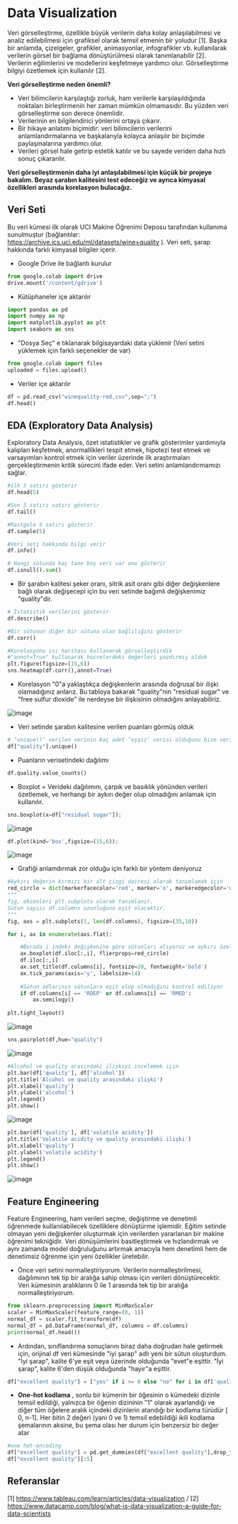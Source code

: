# Data Visualization

Veri görselleştirme, özellikle büyük verilerin daha kolay anlaşılabilmesi ve analiz edilebilmesi için  grafiksel olarak temsil etmenin bir yoludur [1]. Başka bir anlamda, çizelgeler, grafikler, animasyonlar, infografikler vb. kullanılarak verilerin görsel bir bağlama dönüştürülmesi olarak tanımlanabilir [2]. Verilerin eğilimlerini ve modellerini keşfetmeye yardımcı olur. Görselleştirme bilgiyi özetlemek için kullanılır [2].

**Veri görselleştirme neden önemli?**

-  Veri bilimcilerin karşılaştığı zorluk, ham verilerle karşılaşıldığında noktaları birleştirmenin her zaman mümkün olmamasıdır. Bu yüzden veri görselleştirme son derece önemlidir.
-  Verilerinin en bilgilendirici yönlerini ortaya çıkarır.
-  Bir hikaye anlatımı biçimidir: veri bilimcilerin verilerini anlamlandırmalarına ve başkalarıyla kolayca anlaşılır bir biçimde paylaşmalarına yardımcı olur. 
-  Verileri görsel hale getirip estetik katılır ve bu sayede veriden daha hızlı sonuç çıkararılır.

**Veri görselleştirmenin daha iyi anlaşılabilmesi için küçük bir projeye bakalım. Beyaz şarabın kalitesini test edeceğiz ve ayrıca kimyasal özellikleri arasında korelasyon bulacağız.**

## Veri Seti
Bu veri kümesi ilk olarak UCI Makine Öğrenimi Deposu tarafından kullanıma sunulmuştur (bağlantılar: https://archive.ics.uci.edu/ml/datasets/wine+quality ).  Veri seti, şarap hakkında farklı kimyasal bilgiler içerir.

- Google Drive ile bağlantı kurulur
```python
from google.colab import drive
drive.mount('/content/gdrive')

```
- Kütüphaneler içe aktarılır
```python
import pandas as pd
import numpy as np 
import matplotlib.pyplot as plt
import seaborn as sns

```
- "Dosya Seç" e tıklanarak bilgisayardaki data yüklenir (Veri setini yüklemek için farklı seçenekler de var)
```python
from google.colab import files
uploaded = files.upload()

```
- Veriler içe aktarılır
```python
df = pd.read_csv("winequality-red.csv",sep=";")
df.head()

```

## EDA (Exploratory Data Analysis)
Exploratory Data Analysis, özet istatistikler ve grafik gösterimler yardımıyla kalıpları keşfetmek, anormallikleri tespit etmek, hipotezi test etmek ve varsayımları kontrol etmek için veriler üzerinde ilk araştırmaları gerçekleştirmenin kritik sürecini ifade eder. Veri setini anlamlandırmamızı sağlar.

```python
#ilk 5 satırı gösterir
df.head(5)

```
```python
#Son 5 satırı satırı gösterir
df.tail()

```
```python
#Rastgele 5 satırı gösterir
df.sample(5)

```
```python
#Veri seti hakkında bilgi verir
df.info()

```
```python
# Hangi sütunda kaç tane boş veri var onu gösterir
df.isnull().sum()

```
- Bir şarabın kalitesi şeker oranı, sitrik asit oranı gibi diğer değişkenlere bağlı olarak değişecepi için bu veri setinde bağımlı değişkenimiz "quality"dir.
```python
# İstatistik verilerini gösterir 
df.describe()

```
```python
#Bir sütunun diğer bir sütuna olan bağlılığını gösterir
df.corr()

```
```python
#Korelasyonu ısı haritası kullanarak görselleştirdik
#"annot=True" kullanarak hücrelerdeki değerleri yazdırmış olduk
plt.figure(figsize=(15,6))
sns.heatmap(df.corr(),annot=True)

```
- Korelasyon "0"a yaklaştıkça değişkenlerin arasında doğrusal bir ilişki olamadığınız anlarız. Bu tabloya bakarak "quality"nin "residual sugar" ve "free sulfur dioxide" ile nerdeyse bir ilişkisinin olmadığını anlayabiliriz.

![image](https://user-images.githubusercontent.com/46057146/226600442-80e5fcd1-5767-43c5-8a38-aa0c76e262e1.png)

- Veri setinde şarabın kalitesine verilen puanları görmüş olduk
```python
# ‘unique()’ verilen verinin kaç adet ‘eşşiz’ verisi olduğunu bize verir
df["quality"].unique()

```
- Puanların verisetindeki dağılımı
```python
df.quality.value_counts()

```
- Boxplot = Verideki dağılımını, çarpık ve basıklık yönünden verileri özetlemek, ve herhangi bir aykırı değer olup olmadığını anlamak için kullanılır.
```python
sns.boxplot(x=df["residual sugar"]);

```
![image](https://user-images.githubusercontent.com/46057146/226600784-2200caf7-5af8-409f-b610-f7fb4fe41c3c.png)

```python
df.plot(kind='box',figsize=(15,6));

```
![image](https://user-images.githubusercontent.com/46057146/226600869-2cc816ba-5c8c-42a0-aefd-ad1bd2a88ce7.png)

- Grafiği anlamdırmak zor olduğu için farklı bir yöntem deniyoruz
```python
#Aykırı değerin kırmızı bir alt çizgi dairesi olarak tanımlamak için
red_circle = dict(markerfacecolor='red', marker='o', markeredgecolor='white')
"""
fig, eksenleri plt.subplots olarak tanımlanır. 
Sütun sayısı df.columns uzunluğuna eşit olacaktır. 
"""
fig, axs = plt.subplots(1, len(df.columns), figsize=(35,10))

for i, ax in enumerate(axs.flat):

    #Burada i indeks değişkenine göre sütunları alıyoruz ve aykırı özelliklerimizi belirtiriz ve red_circle'ı ekliyoruz.
    ax.boxplot(df.iloc[:,i], flierprops=red_circle)
    df.iloc[:,i]
    ax.set_title(df.columns[i], fontsize=20, fontweight='bold')
    ax.tick_params(axis='y', labelsize=14)
    
    #Sütun adlarının sütunlara eşit olup olmadığını kontrol ediliyor
    if df.columns[i] == 'RDEP' or df.columns[i] == 'RMED':
        ax.semilogy()
    
plt.tight_layout()

```
![image](https://user-images.githubusercontent.com/46057146/226600998-f5c63009-cd73-429c-b069-d9ba42564ab6.png)

```python
sns.pairplot(df,hue="quality")

```
![image](https://user-images.githubusercontent.com/46057146/226601038-95830bf9-bfd8-4b59-93a6-1ce7c0208fd5.png)


```python
#Alcohol ve quality arasındaki ilişkiyi incelemek için 
plt.bar(df['quality'], df['alcohol'])
plt.title('Alcohol ve quality arasındaki ilişki')
plt.xlabel('quality')
plt.ylabel('alcohol')
plt.legend()
plt.show()

```
![image](https://user-images.githubusercontent.com/46057146/226601084-f3555643-3a7d-497e-ae82-2daa8b8c5cad.png)

```python
plt.bar(df['quality'], df['volatile acidity'])
plt.title('Volatile acidity ve quality arasındaki ilişki')
plt.xlabel('quality')
plt.ylabel('volatile acidity')
plt.legend()
plt.show()

```
![image](https://user-images.githubusercontent.com/46057146/226601139-5fd8d5d0-cf66-4076-a8a7-2c7f08396faf.png)

## Feature Engineering
Feature Engineering, ham verileri seçme, değiştirme ve denetimli öğrenmede kullanılabilecek özelliklere dönüştürme işlemidir. Eğitim setinde olmayan yeni değişkenler oluşturmak için verilerden yararlanan bir makine öğrenimi tekniğidir. Veri dönüşümlerini basitleştirmek ve hızlandırmak ve aynı zamanda model doğruluğunu artırmak amacıyla hem denetimli hem de denetimsiz öğrenme için yeni özellikler üretebilir.
- Önce veri setini normalleştiriyorum. Verilerin normalleştirilmesi, dağılımının tek tip bir aralığa sahip olması için verileri dönüştürecektir. Veri kümesinin aralıklarını 0 ile 1 arasında tek tip bir aralığa normalleştiriyorum.

```python
from sklearn.preprocessing import MinMaxScaler
scaler = MinMaxScaler(feature_range=(0, 1))
normal_df = scaler.fit_transform(df)
normal_df = pd.DataFrame(normal_df, columns = df.columns)
print(normal_df.head())

```
- Ardından, sınıflandırma sonuçlarını biraz daha doğrudan hale getirmek için, orijinal df veri kümesinde "iyi şarap" adlı yeni bir sütun oluşturdum. "İyi şarap", kalite 6'ye eşit veya üzerinde olduğunda "evet"e eşittir. "İyi şarap", kalite 6'den düşük olduğunda "hayır"a eşittir.
```python
df["excellent quality"] = ["yes" if i >= 6 else "no" for i in df['quality']]

```
- **One-hot kodlama** , sonlu bir kümenin bir öğesinin o kümedeki dizinle temsil edildiği, yalnızca bir öğenin dizininin "1" olarak ayarlandığı ve diğer tüm öğelere aralık içindeki dizinlerin atandığı bir kodlama türüdür [ 0, n-1]. Her bitin 2 değeri (yani 0 ve 1) temsil edebildiği ikili kodlama şemalarının aksine, bu şema olası her durum için benzersiz bir değer atar
```python
#one hot-encoding
df["excellent quality"] = pd.get_dummies(df["excellent quality"],drop_first=True)
df["excellent quality"][:5]

```


##  Referanslar
[1] https://www.tableau.com/learn/articles/data-visualization
/ [2] https://www.datacamp.com/blog/what-is-data-visualization-a-guide-for-data-scientists
